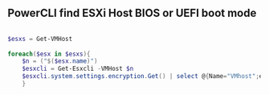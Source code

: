 ## PowerCLI find ESXi Host BIOS or UEFI boot mode

``` powershell 

$esxs = Get-VMHost
 
foreach($esx in $esxs){
    $n = ("$($esx.name)")
    $esxcli = Get-Esxcli -VMHost $n
    $esxcli.system.settings.encryption.Get() | select @{Name="VMhost";expression={$esx.name}},Mode,RequireExecutablesOnlyFromInstalledVIBs,RequireSecureBoot #| export-csv c:\filelocation.csv
    }
    
```    

